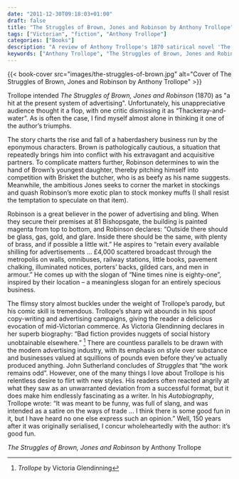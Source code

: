 ```yaml
---
date: "2011-12-30T09:18:03+01:00"
draft: false
title: "The Struggles of Brown, Jones and Robinson by Anthony Trollope"
tags: ["Victorian", "fiction", "Anthony Trollope"]
categories: ["Books"]
description: "A review of Anthony Trollope's 1870 satirical novel 'The Struggles of Brown, Jones and Robinson,' targeting Victorian advertising culture through a haberdashery business. Discover Trollope's underappreciated comedy about commerce, with magenta shopfronts and monkey muffs."
keywords: ["Anthony Trollope", "The Struggles of Brown, Jones and Robinson", "advertising satire", "Victorian commerce", "haberdashery business", "marketing satire", "underrated Trollope"]
---
```


{{< book-cover src="images/the-struggles-of-brown.jpg" alt="Cover of The Struggles of Brown, Jones and Robinson by Anthony Trollope" >}}

Trollope intended _The Struggles of Brown, Jones and Robinson_ (1870) as "a hit at the present system of advertising". Unfortunately, his unappreciative audience thought it a flop, with one critic dismissing it as “Thackeray-and-water”. As is often the case, I find myself almost alone in thinking it one of the author’s triumphs.

The story charts the rise and fall of a haberdashery business run by the eponymous characters. Brown is pathologically cautious, a situation that repeatedly brings him into conflict with his extravagant and acquisitive partners. To complicate matters further, Robinson determines to win the hand of Brown’s youngest daughter, thereby pitching himself into competition with Brisket the butcher, who is as beefy as his name suggests. Meanwhile, the ambitious Jones seeks to corner the market in stockings and quash Robinson’s more exotic plan to stock monkey muffs (I shall resist the temptation to speculate on that item).

Robinson is a great believer in the power of advertising and bling. When they secure their premises at 81 Bishopsgate, the building is painted magenta from top to bottom, and Robinson declares: “Outside there should be glass, gas, gold, and glare. Inside there should be the same, with plenty of brass, and if possible a little wit.” He aspires to “retain every available shilling for advertisements ... £4,000 scattered broadcast through the metropolis on walls, omnibuses, railway stations, little books, pavement chalking, illuminated notices, porters’ backs, gilded cars, and men in armour.” He comes up with the slogan of “Nine times nine is eighty-one”, inspired by their location – a meaningless slogan for an entirely specious business.

The flimsy story almost buckles under the weight of Trollope’s parody, but his comic skill is tremendous. Trollope’s sharp wit abounds in his spoof copy-writing and advertising campaigns, giving the reader a delicious evocation of mid-Victorian commerce. As Victoria Glendinning declares in her superb biography: “Bad fiction provides nuggets of social history unobtainable elsewhere.” [^1] There are countless parallels to be drawn with the modern advertising industry, with its emphasis on style over substance and businesses valued at squillions of pounds even before they’ve actually produced anything.
John Sutherland concludes of _Struggles_ that “the work remains odd”. However, one of the many things I love about Trollope is his relentless desire to flirt with new styles. His readers often reacted angrily at what they saw as an unwarranted deviation from a successful format, but it does make him endlessly fascinating as a writer. In his _Autobiography_, Trollope wrote: “It was meant to be funny, was full of slang, and was intended as a satire on the ways of trade ... I think there is some good fun in it, but I have heard no one else express such an opinion.” Well, 150 years after it was originally serialised, I concur wholeheartedly with the author: it’s good fun.

_The Struggles of Brown, Jones and Robinson_ by Anthony Trollope

[^1]: _Trollope_ by Victoria Glendinning